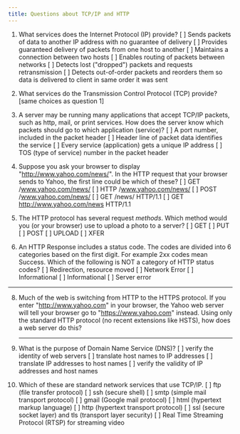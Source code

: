 ```yaml
---
title: Questions about TCP/IP and HTTP
---
```


1. What services does the Internet Protocol (IP) provide?
   [ ] Sends packets of data to another IP address with no guarantee of delivery
   [ ] Provides guaranteed delivery of packets from one host to another
   [ ] Maintains a connection between two hosts
   [ ] Enables routing of packets between networks
   [ ] Detects lost ("dropped") packets and requests retransmission
   [ ] Detects out-of-order packets and reorders them so data is delivered to client in same order it was sent

2. What services do the Transmission Control Protocol (TCP) provide?
   [same choices as question 1]

3. A server may be running many applications that accept TCP/IP packets, such as http, mail, or print services.  How does the server know which packets should go to which application (service)?
   [ ] A port number, included in the packet header 
   [ ] Header line of packet data identifies the service
   [ ] Every service (application) gets a unique IP address
   [ ] TOS (type of service) number in the packet header

4. Suppose you ask your browser to display "http://www.yahoo.com/news/".  In the HTTP request that your browser sends to Yahoo, the first line could be which of these?
   [ ] GET  /www.yahoo.com/news/
   [ ] HTTP /www.yahoo.com/news/
   [ ] POST /www.yahoo.com/news/
   [ ] GET /news/  HTTP/1.1
   [ ] GET http://www.yahoo.com/news HTTP/1.1

5. The HTTP protocol has several request *methods*.  Which method would you (or your browser) use to upload a photo to a server?
   [ ] GET
   [ ] PUT
   [ ] POST
   [ ] UPLOAD
   [ ] XFER

6. An HTTP Response includes a status code.  The codes are divided into 6 categories based on the first digit.  For example 2xx codes mean Success.
Which of the following is NOT a category of HTTP status codes?
   [ ] Redirection, resource moved
   [ ] Network Error
   [ ] Informational
   [ ] Informational
   [ ] Server error

---

8. Much of the web is switching from HTTP to the HTTPS protocol.  If you enter "http://www.yahoo.com" in your browser, the Yahoo web server will tell your browser go to "https://www.yahoo.com" instead.  Using only the standard HTTP protocol (no recent extensions like HSTS), how does a web server do this?
   _____________________________ _____________________________


9. What is the purpose of Domain Name Service (DNS)?
   [ ] verify the identity of web servers
   [ ] translate host names to IP addresses
   [ ] translate IP addresses to host names
   [ ] verify the validity of IP addresses and host names

10. Which of these are standard network services that use TCP/IP.
   [ ] ftp (file transfer protocol)
   [ ] ssh (secure shell)
   [ ] smtp (simple mail transport protocol)
   [ ] gmail (Google mail protocol)
   [ ] html (hypertext markup language)
   [ ] http (hypertext transport protocol)
   [ ] ssl (secure socket layer) and tls (transport layer security)
   [ ] Real Time Streaming Protocol (RTSP) for streaming video
 
